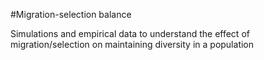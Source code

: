 #Migration-selection balance

Simulations and empirical data to understand the effect of migration/selection on maintaining diversity in a population
